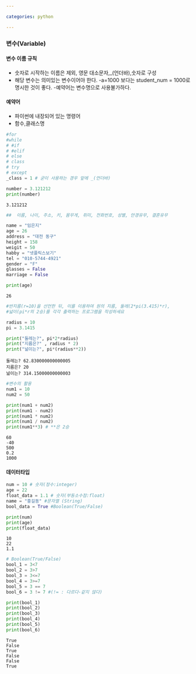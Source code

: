 ```yaml
---

categories: python

---
```



###  변수(Variable)

#### 변수 이름 규칙
- 숫자로 시작하는 이름은 제외, 영문 대소문자,_(언더바),숫자로 구성
- 해당 변수는 의미있는 변수이어야 한다.
-a=1000 보다는 student_num = 1000로 명시한 것이 좋다.
-예약어는 변수명으로 사용불가하다.

#### 예약어
- 파이썬에 내장되어 있는 명령어
- 함수,클래스명


```python
#for
#while
# #if
# #elif
# else
# class
# try
# except
_class = 1 # 굳이 사용하는 경우 앞에 _(언더바)
```


```python
number = 3.121212
print(number)

```

    3.121212
    


```python
##  이름, 나이, 주소, 키, 몸무게, 취미, 전화번호, 성별, 안경유무, 결혼유무

name = "임은지"
age = 26
address = "대전 동구"
height = 158
weigit = 50
habby = "넷플릭스보기"
tel = "010-5744-4921"
gender = "F"
glasses = False
marriage = False

print(age)
```

    26
    


```python
#반지름(r=10)을 선언한 뒤, 이를 이용하여 원의 지름, 둘레(2*pi(3.415)*r),
#넓이(pi*r의 2승)를 각각 출력하는 프로그램을 작성하세요

radius = 10
pi = 3.1415

print("둘레는?", pi*2*radius)
print("지름은?" , radius * 2)
print("넒이는?", pi*(radius**2)) 
```

    둘레는? 62.830000000000005
    지름은? 20
    넒이는? 314.15000000000003
    


```python
#변수의 활용
num1 = 10
num2 = 50

print(num1 + num2)
print(num1 - num2)
print(num1 * num2)
print(num1 / num2)
print(num1**3) # **은 2승

```

    60
    -40
    500
    0.2
    1000
    

#### 데이터타입


```python
num = 10 # 숫자(정수:integer)
age = 22
float_data = 1.1 # 숫자(부동소수점:float)
name = "홍길동" #문자열 (String)
bool_data = True #Boolean(True/False)

print(num)
print(age)
print(float_data)
```

    10
    22
    1.1
    


```python
# Boolean(True/False)
bool_1 = 3<7
bool_2 = 3>7
bool_3 = 3<=7
bool_4 = 3>=7
bool_5 = 3 == 7 
bool_6 = 3 != 7 #(!= : 다르다-같지 않다)

print(bool_1)
print(bool_2)
print(bool_3)
print(bool_4)
print(bool_5)
print(bool_6)
```

    True
    False
    True
    False
    False
    True
    
